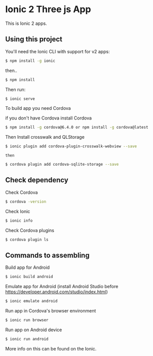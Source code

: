 Ionic 2 Three js  App
=====================

This is Ionic 2 apps.

## Using this project

You'll need the Ionic CLI with support for v2 apps:

```bash
$ npm install -g ionic
```
then..
```bash
$ npm install
```
Then run:

```bash
$ ionic serve
```

To build app you need Cordova 

if you don't have Cordova install Cordova
```bash
$ npm install -g cordova@6.4.0 or npm install -g cordova@latest 
```
Then
Install crosswalk and QLStorage
```bash
$ ionic plugin add cordova-plugin-crosswalk-webview --save
```
	then
```bash	
$ cordova plugin add cordova-sqlite-storage --save
```

## Check dependency
Check Cordova
```bash
$ cordova -version
```

Check Ionic
```bash
$ ionic info
```
Check Cordova plugins
```bash
$ cordova plugin ls
```
## Commands to assembling
Build app for Android
```bash
$ ionic build android
```
Emulate app for Android (install Android Studio before https://developer.android.com/studio/index.html)
```bash
$ ionic emulate android
```
Run app in Cordova's browser environment
```bash
$ ionic run browser
```
Run app on Android device
```bash
$ ionic run android
```
More info on this can be found on the Ionic.
